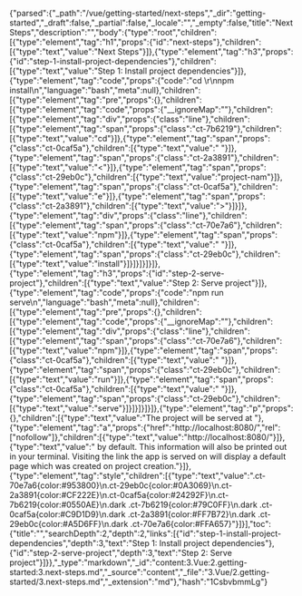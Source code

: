 {"parsed":{"_path":"/vue/getting-started/next-steps","_dir":"getting-started","_draft":false,"_partial":false,"_locale":"","_empty":false,"title":"Next Steps","description":"","body":{"type":"root","children":[{"type":"element","tag":"h1","props":{"id":"next-steps"},"children":[{"type":"text","value":"Next Steps"}]},{"type":"element","tag":"h3","props":{"id":"step-1-install-project-dependencies"},"children":[{"type":"text","value":"Step 1: Install project dependencies"}]},{"type":"element","tag":"code","props":{"code":"cd <project-name>\r\nnpm install\n","language":"bash","meta":null},"children":[{"type":"element","tag":"pre","props":{},"children":[{"type":"element","tag":"code","props":{"__ignoreMap":""},"children":[{"type":"element","tag":"div","props":{"class":"line"},"children":[{"type":"element","tag":"span","props":{"class":"ct-7b6219"},"children":[{"type":"text","value":"cd"}]},{"type":"element","tag":"span","props":{"class":"ct-0caf5a"},"children":[{"type":"text","value":" "}]},{"type":"element","tag":"span","props":{"class":"ct-2a3891"},"children":[{"type":"text","value":"<"}]},{"type":"element","tag":"span","props":{"class":"ct-29eb0c"},"children":[{"type":"text","value":"project-nam"}]},{"type":"element","tag":"span","props":{"class":"ct-0caf5a"},"children":[{"type":"text","value":"e"}]},{"type":"element","tag":"span","props":{"class":"ct-2a3891"},"children":[{"type":"text","value":">"}]}]},{"type":"element","tag":"div","props":{"class":"line"},"children":[{"type":"element","tag":"span","props":{"class":"ct-70e7a6"},"children":[{"type":"text","value":"npm"}]},{"type":"element","tag":"span","props":{"class":"ct-0caf5a"},"children":[{"type":"text","value":" "}]},{"type":"element","tag":"span","props":{"class":"ct-29eb0c"},"children":[{"type":"text","value":"install"}]}]}]}]}]},{"type":"element","tag":"h3","props":{"id":"step-2-serve-project"},"children":[{"type":"text","value":"Step 2: Serve project"}]},{"type":"element","tag":"code","props":{"code":"npm run serve\n","language":"bash","meta":null},"children":[{"type":"element","tag":"pre","props":{},"children":[{"type":"element","tag":"code","props":{"__ignoreMap":""},"children":[{"type":"element","tag":"div","props":{"class":"line"},"children":[{"type":"element","tag":"span","props":{"class":"ct-70e7a6"},"children":[{"type":"text","value":"npm"}]},{"type":"element","tag":"span","props":{"class":"ct-0caf5a"},"children":[{"type":"text","value":" "}]},{"type":"element","tag":"span","props":{"class":"ct-29eb0c"},"children":[{"type":"text","value":"run"}]},{"type":"element","tag":"span","props":{"class":"ct-0caf5a"},"children":[{"type":"text","value":" "}]},{"type":"element","tag":"span","props":{"class":"ct-29eb0c"},"children":[{"type":"text","value":"serve"}]}]}]}]}]},{"type":"element","tag":"p","props":{},"children":[{"type":"text","value":"The project will be served at "},{"type":"element","tag":"a","props":{"href":"http://localhost:8080/","rel":["nofollow"]},"children":[{"type":"text","value":"http://localhost:8080/"}]},{"type":"text","value":" by default. This information will also be printed out in your terminal. Visiting the link the app is served on will display a default page which was created on project creation."}]},{"type":"element","tag":"style","children":[{"type":"text","value":".ct-70e7a6{color:#953800}\n.ct-29eb0c{color:#0A3069}\n.ct-2a3891{color:#CF222E}\n.ct-0caf5a{color:#24292F}\n.ct-7b6219{color:#0550AE}\n.dark .ct-7b6219{color:#79C0FF}\n.dark .ct-0caf5a{color:#C9D1D9}\n.dark .ct-2a3891{color:#FF7B72}\n.dark .ct-29eb0c{color:#A5D6FF}\n.dark .ct-70e7a6{color:#FFA657}"}]}],"toc":{"title":"","searchDepth":2,"depth":2,"links":[{"id":"step-1-install-project-dependencies","depth":3,"text":"Step 1: Install project dependencies"},{"id":"step-2-serve-project","depth":3,"text":"Step 2: Serve project"}]}},"_type":"markdown","_id":"content:3.Vue:2.getting-started:3.next-steps.md","_source":"content","_file":"3.Vue/2.getting-started/3.next-steps.md","_extension":"md"},"hash":"1CsbvbmmLg"}